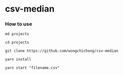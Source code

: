 # csv-median

### How to use

`md projects`

`cd projects`

`git clone https://github.com/wongchichong/csv-median`

`yarn install`

`yarn start "filename.csv"`




